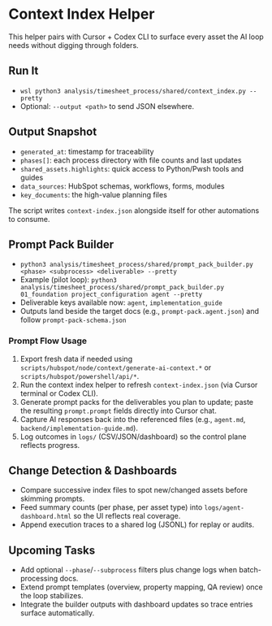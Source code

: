 # Context Index Helper

This helper pairs with Cursor + Codex CLI to surface every asset the AI loop needs without digging through folders.

## Run It
- `wsl python3 analysis/timesheet_process/shared/context_index.py --pretty`
- Optional: `--output <path>` to send JSON elsewhere.

## Output Snapshot
- `generated_at`: timestamp for traceability
- `phases[]`: each process directory with file counts and last updates
- `shared_assets.highlights`: quick access to Python/Pwsh tools and guides
- `data_sources`: HubSpot schemas, workflows, forms, modules
- `key_documents`: the high-value planning files

The script writes `context-index.json` alongside itself for other automations to consume.

## Prompt Pack Builder
- `python3 analysis/timesheet_process/shared/prompt_pack_builder.py <phase> <subprocess> <deliverable> --pretty`
- Example (pilot loop): `python3 analysis/timesheet_process/shared/prompt_pack_builder.py 01_foundation project_configuration agent --pretty`
- Deliverable keys available now: `agent`, `implementation_guide`
- Outputs land beside the target docs (e.g., `prompt-pack.agent.json`) and follow `prompt-pack-schema.json`

### Prompt Flow Usage
1. Export fresh data if needed using `scripts/hubspot/node/context/generate-ai-context.*` or `scripts/hubspot/powershell/api/*`.
2. Run the context index helper to refresh `context-index.json` (via Cursor terminal or Codex CLI).
3. Generate prompt packs for the deliverables you plan to update; paste the resulting `prompt.prompt` fields directly into Cursor chat.
4. Capture AI responses back into the referenced files (e.g., `agent.md`, `backend/implementation-guide.md`).
5. Log outcomes in `logs/` (CSV/JSON/dashboard) so the control plane reflects progress.

## Change Detection & Dashboards
- Compare successive index files to spot new/changed assets before skimming prompts.
- Feed summary counts (per phase, per asset type) into `logs/agent-dashboard.html` so the UI reflects real coverage.
- Append execution traces to a shared log (JSONL) for replay or audits.

## Upcoming Tasks
- Add optional `--phase`/`--subprocess` filters plus change logs when batch-processing docs.
- Extend prompt templates (overview, property mapping, QA review) once the loop stabilizes.
- Integrate the builder outputs with dashboard updates so trace entries surface automatically.

